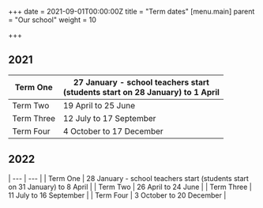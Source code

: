 +++
date = 2021-09-01T00:00:00Z
title = "Term dates"
[menu.main]
parent = "Our school"
weight = 10

+++
## 2021

<table>
  <tr>
    <th>Term One</th>
    <th> 27 January - school teachers start  <br>(students start on 28 January) to 1 April</th>
  </tr>
<tbody>
  <tr>
    <td>Term Two</td>
    <td>19 April to 25 June</td>
  </tr>
  <tr>
    <td>Term Three</td>
    <td>12 July to 17 September</td>
  </tr>
  <tr>
    <td>Term Four</td>
    <td>4 October to 17 December</td>
  </tr>
</tbody>
</table>

## 2022

| --- | --- |
| Term One | 28 January - school teachers start (students start on 31 January) to 8 April |
| Term Two | 26 April to 24 June |
| Term Three | 11 July to 16 September |
| Term Four | 3 October to 20 December |